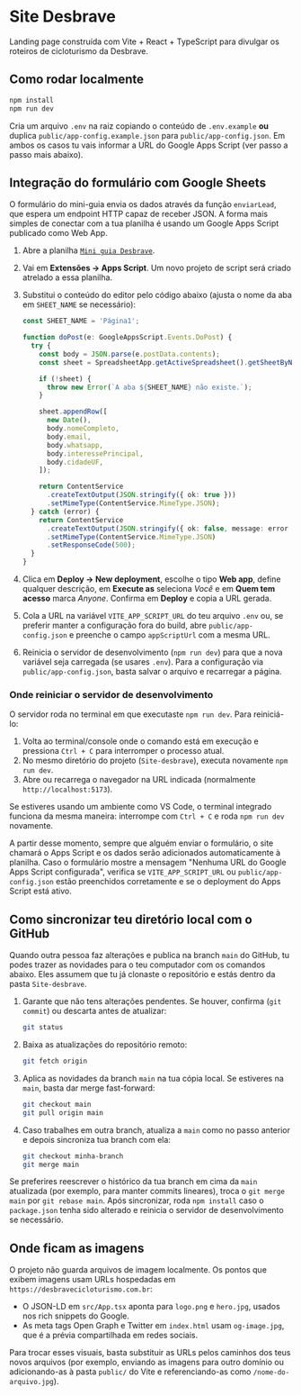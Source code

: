 # Site Desbrave

Landing page construída com Vite + React + TypeScript para divulgar os roteiros de cicloturismo da Desbrave.

## Como rodar localmente

```bash
npm install
npm run dev
```

Cria um arquivo `.env` na raiz copiando o conteúdo de `.env.example` **ou** duplica `public/app-config.example.json` para `public/app-config.json`. Em ambos os casos tu vais informar a URL do Google Apps Script (ver passo a passo mais abaixo).

## Integração do formulário com Google Sheets

O formulário do mini-guia envia os dados através da função `enviarLead`, que espera um endpoint HTTP capaz de receber JSON. A forma mais simples de conectar com a tua planilha é usando um Google Apps Script publicado como Web App.

1. Abre a planilha [`Mini guia Desbrave`](https://docs.google.com/spreadsheets/d/1HjF6eQFk1ZlidNZvPXxYrLsp0nrOAkhkcr4paWzVkOY/edit).
2. Vai em **Extensões → Apps Script**. Um novo projeto de script será criado atrelado a essa planilha.
3. Substitui o conteúdo do editor pelo código abaixo (ajusta o nome da aba em `SHEET_NAME` se necessário):

   ```ts
   const SHEET_NAME = 'Página1';

   function doPost(e: GoogleAppsScript.Events.DoPost) {
     try {
       const body = JSON.parse(e.postData.contents);
       const sheet = SpreadsheetApp.getActiveSpreadsheet().getSheetByName(SHEET_NAME);

       if (!sheet) {
         throw new Error(`A aba ${SHEET_NAME} não existe.`);
       }

       sheet.appendRow([
         new Date(),
         body.nomeCompleto,
         body.email,
         body.whatsapp,
         body.interessePrincipal,
         body.cidadeUF,
       ]);

       return ContentService
         .createTextOutput(JSON.stringify({ ok: true }))
         .setMimeType(ContentService.MimeType.JSON);
     } catch (error) {
       return ContentService
         .createTextOutput(JSON.stringify({ ok: false, message: error instanceof Error ? error.message : 'Erro desconhecido' }))
         .setMimeType(ContentService.MimeType.JSON)
         .setResponseCode(500);
     }
   }
   ```

4. Clica em **Deploy → New deployment**, escolhe o tipo **Web app**, define qualquer descrição, em **Execute as** seleciona *Você* e em **Quem tem acesso** marca *Anyone*. Confirma em **Deploy** e copia a URL gerada.
5. Cola a URL na variável `VITE_APP_SCRIPT_URL` do teu arquivo `.env` ou, se preferir manter a configuração fora do build, abre `public/app-config.json` e preenche o campo `appScriptUrl` com a mesma URL.
6. Reinicia o servidor de desenvolvimento (`npm run dev`) para que a nova variável seja carregada (se usares `.env`). Para a configuração via `public/app-config.json`, basta salvar o arquivo e recarregar a página.

### Onde reiniciar o servidor de desenvolvimento

O servidor roda no terminal em que executaste `npm run dev`. Para reiniciá-lo:

1. Volta ao terminal/console onde o comando está em execução e pressiona `Ctrl + C` para interromper o processo atual.
2. No mesmo diretório do projeto (`Site-desbrave`), executa novamente `npm run dev`.
3. Abre ou recarrega o navegador na URL indicada (normalmente `http://localhost:5173`).

Se estiveres usando um ambiente como VS Code, o terminal integrado funciona da mesma maneira: interrompe com `Ctrl + C` e roda `npm run dev` novamente.

A partir desse momento, sempre que alguém enviar o formulário, o site chamará o Apps Script e os dados serão adicionados automaticamente à planilha. Caso o formulário mostre a mensagem "Nenhuma URL do Google Apps Script configurada", verifica se `VITE_APP_SCRIPT_URL` ou `public/app-config.json` estão preenchidos corretamente e se o deployment do Apps Script está ativo.

## Como sincronizar teu diretório local com o GitHub

Quando outra pessoa faz alterações e publica na branch `main` do GitHub, tu podes trazer as novidades para o teu computador com os comandos abaixo. Eles assumem que tu já clonaste o repositório e estás dentro da pasta `Site-desbrave`.

1. Garante que não tens alterações pendentes. Se houver, confirma (`git commit`) ou descarta antes de atualizar:

   ```bash
   git status
   ```

2. Baixa as atualizações do repositório remoto:

   ```bash
   git fetch origin
   ```

3. Aplica as novidades da branch `main` na tua cópia local. Se estiveres na `main`, basta dar merge fast-forward:

   ```bash
   git checkout main
   git pull origin main
   ```

4. Caso trabalhes em outra branch, atualiza a `main` como no passo anterior e depois sincroniza tua branch com ela:

   ```bash
   git checkout minha-branch
   git merge main
   ```

Se preferires reescrever o histórico da tua branch em cima da `main` atualizada (por exemplo, para manter commits lineares), troca o `git merge main` por `git rebase main`. Após sincronizar, roda `npm install` caso o `package.json` tenha sido alterado e reinicia o servidor de desenvolvimento se necessário.

## Onde ficam as imagens

O projeto não guarda arquivos de imagem localmente. Os pontos que exibem imagens usam URLs hospedadas em `https://desbravecicloturismo.com.br`:

- O JSON-LD em `src/App.tsx` aponta para `logo.png` e `hero.jpg`, usados nos rich snippets do Google.
- As meta tags Open Graph e Twitter em `index.html` usam `og-image.jpg`, que é a prévia compartilhada em redes sociais.

Para trocar esses visuais, basta substituir as URLs pelos caminhos dos teus novos arquivos (por exemplo, enviando as imagens para outro domínio ou adicionando-as à pasta `public/` do Vite e referenciando-as como `/nome-do-arquivo.jpg`).
